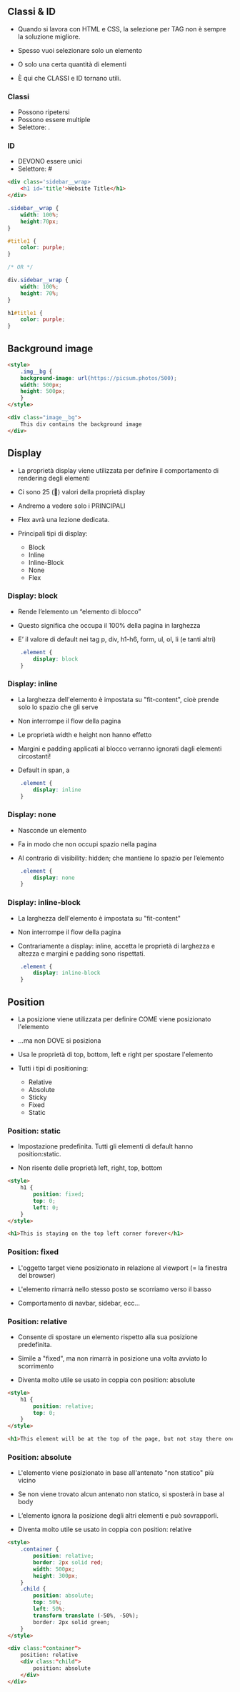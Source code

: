 ## Classi & ID
- Quando si lavora con HTML e CSS, la selezione per TAG non è sempre la soluzione migliore.

- Spesso vuoi selezionare solo un elemento

- O solo una certa quantità di elementi

- È qui che CLASSI e ID tornano utili.

### Classi
- Possono ripetersi
- Possono essere multiple
- Selettore: .

### ID
- DEVONO essere unici
- Selettore: #

```html
<div class='sidebar__wrap>
    <h1 id='title'>Website Title</h1>
</div>
```

```css
.sidebar__wrap {
    width: 100%;
    height:70px;
}

#title1 {
    color: purple;
}

/* OR */

div.sidebar__wrap {
    width: 100%;
    height: 70%;
}

h1#title1 {
    color: purple;
}
```

## Background image

```html
<style>
    .img__bg {
    background-image: url(https://picsum.photos/500);
    width: 500px;
    height: 500px;
    }
</style>

<div class="image__bg">
    This div contains the background image
</div>
```

## Display
- La proprietà display viene utilizzata per definire il comportamento di rendering degli elementi

- Ci sono 25 (🤯) valori della proprietà display

- Andremo a vedere solo i PRINCIPALI

- Flex avrà una lezione dedicata.

- Principali tipi di display:
    - Block
    - Inline
    - Inline-Block
    - None
    - Flex

### Display: block
- Rende l’elemento un “elemento di blocco”

- Questo significa che occupa il 100% della pagina in larghezza

- E’ il valore di default nei tag p, div, h1-h6, form, ul, ol, li (e tanti altri)

```css
    .element {
        display: block
    }
```

### Display: inline
- La larghezza dell'elemento è impostata su "fit-content", cioè prende solo lo spazio che gli serve

- Non interrompe il flow della pagina

- Le proprietà width e height non hanno effetto

- Margini e padding applicati al blocco verranno ignorati
dagli elementi circostanti!

- Default in span, a

```css
    .element {
        display: inline
    }
```

### Display: none
- Nasconde un elemento

- Fa in modo che non occupi spazio nella pagina

- Al contrario di visibility: hidden; che mantiene lo spazio per l’elemento

```css
    .element {
        display: none
    }
```

### Display: inline-block
- La larghezza dell'elemento è impostata su "fit-content"

- Non interrompe il flow della pagina

- Contrariamente a display: inline, accetta le proprietà di larghezza e altezza e margini e padding sono rispettati.

```css
    .element {
        display: inline-block
    }
```

## Position
- La posizione viene utilizzata per definire COME viene posizionato l'elemento

- …ma non DOVE si posiziona

- Usa le proprietà di top, bottom, left e right per spostare l'elemento

- Tutti i tipi di positioning:
    - Relative
    - Absolute
    - Sticky
    - Fixed
    - Static

### Position: static
- Impostazione predefinita. Tutti gli elementi di default hanno position:static.

- Non risente delle proprietà left, right, top, bottom

```html
<style>
    h1 {
        position: fixed;
        top: 0;
        left: 0;
    }
</style>

<h1>This is staying on the top left corner forever</h1>
```

### Position: fixed
- L'oggetto target viene posizionato in relazione al viewport (= la finestra del browser)

- L'elemento rimarrà nello stesso posto se scorriamo verso il basso

- Comportamento di navbar, sidebar, ecc...

### Position: relative
- Consente di spostare un elemento rispetto alla sua posizione predefinita.

- Simile a "fixed", ma non rimarrà in posizione una volta avviato lo scorrimento

- Diventa molto utile se usato in coppia con position: absolute
```html
<style>
    h1 {
        position: relative;
        top: 0;
    }
</style>

<h1>This element will be at the top of the page, but not stay there once we scroll.</h1>
```

### Position: absolute
- L'elemento viene posizionato in base all'antenato "non statico" più vicino

- Se non viene trovato alcun antenato non statico, si sposterà in base al body

- L’elemento ignora la posizione degli altri elementi e può sovrapporli.

- Diventa molto utile se usato in coppia con position: relative

```html
<style>
    .container {
        position: relative;
        border: 2px solid red;
        width: 500px;
        height: 300px;
    }
    .child {
        position: absolute;
        top: 50%;
        left: 50%;
        transform translate (-50%, -50%);
        border: 2px solid green;
    }
</style>

<div class:"container">
    position: relative
    <div class:"child">
        position: absolute
    </div>
</div>
```





